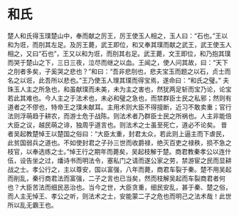 # 和氏
楚人和氏得玉璞楚山中，奉而献之厉王，厉王使玉人相之，玉人曰：“石也。”王以和为诳，而刖其左足。及厉王薨，武王即位，和又奉其璞而献之武王，武王使玉人相之，又曰“石也”，王又以和为诳，而刖其右足。武王薨，文王即位，和乃抱其璞而哭于楚山之下，三日三夜，泣尽而继之以血。王闻之，使人问其故，曰：“天下之刖者多矣，子奚哭之悲也？”和曰：“吾非悲刖也，悲夫宝玉而题之以石，贞士而名之以诳，此吾所以悲也。”王乃使玉人理其璞而得宝焉，遂命曰：“和氏之璧。”
夫珠玉人主之所急也，和虽献璞而未美，未为主之害也，然犹两足斩而宝乃论，论宝若此其难也。今人主之于法术也，未必和璧之急也，而禁群臣士民之私邪；然则有道者之不僇也，特帝王之璞未献耳。主用术则大臣不得擅断，近习不敢卖重；官行法则浮萌趋于耕农，而游士危于战陈。则法术者乃群臣士民之所祸也。人主非能倍大臣之议，越民萌之诽，独周乎道言也。则法术之士虽至死亡，道必不论矣。
昔者吴起教楚悼王以楚国之俗曰：“大臣太重，封君太众，若此则上逼主而下虐民，此贫国弱兵之道也。不如使封君之子孙三世而收爵禄，绝灭百吏之禄秩，损不急之枝官，以奉选练之士。”悼王行之期年而薨矣，吴起枝解于楚。商君教秦孝公以连什伍，设告坐之过，燔诗书而明法令，塞私门之请而遂公家之劳，禁游宦之民而显耕战之士。孝公行之，主以尊安，国以富强，八年而薨，商君车裂于秦。楚不用吴起而削乱，秦行商君法而富强，二子之言也已当矣，然而枝解吴起而车裂商君者何也？大臣苦法而细民恶治也。当今之世，大臣贪重，细民安乱，甚于秦、楚之俗，而人主无悼王、孝公之听，则法术之士，安能蒙二子之危也而明己之法术哉！此世所以乱无霸王也。

